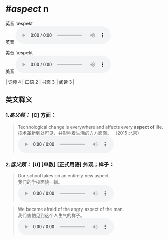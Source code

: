 # ***\#aspect*** n
英音 'æspekt  
英音
<audio src="./media/aspect-B.aac" controls="controls"></audio>

美音 'æspekt  
美音
<audio src="./media/aspect.aac" controls="controls"></audio>



| 词频 4 | 口语 2 | 书面 3 | 阅读 3 |  

英文释义
---
### 1.*高义频：* **[C] 方面：**  

 > Technological change is everywhere and affects every **aspect of** life.  
 > 技术革新到处可见，并影响着生活的方方面面。  （2015 北京）  
<audio src="./media/P34 aspect1.aac" controls="controls"></audio>

### 2.*低义频：* **[U] [单数] [正式用语] 外观；样子：**  

 > Our school takes on an entirely new aspect.  
 > 我们的学校面貌一新。    
<audio src="./media/aspect-101_AAC.aac" controls="controls"></audio>

 > We became afraid of the angry aspect of the man.   
 > 我们害怕见到这个人生气的样子。    
<audio src="./media/3-aspect.aac" controls="controls"></audio>


